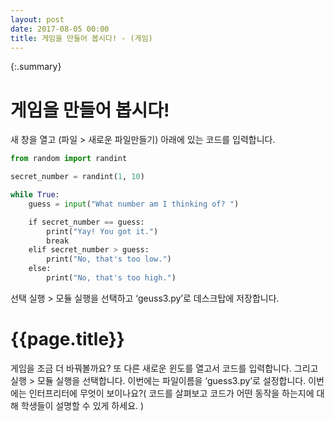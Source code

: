 ```yaml
---
layout: post
date: 2017-08-05 00:00
title: 게임을 만들어 봅시다! - (게임) 
---
```


{:.summary}

<div id="ppt" markdown="1">

# 게임을 만들어 봅시다!

새 창을 열고 (파일 > 새로운 파일만들기) 아래에 있는 코드를 입력합니다.

```python
from random import randint

secret_number = randint(1, 10)

while True:
    guess = input("What number am I thinking of? ")

    if secret_number == guess:
        print("Yay! You got it.")
        break
    elif secret_number > guess:
        print("No, that's too low.")
    else:
        print("No, that's too high.")
```

선택 실행 > 모듈 실행을 선택하고 ‘geuss3.py’로 데스크탑에 저장합니다.

</div>

<div id="desc" markdown="1">

# {{page.title}}

게임을 조금 더 바꿔볼까요? 또 다른 새로운 윈도를 열고서 코드를 입력합니다. 그리고 실행  > 모듈 실행을 선택합니다. 이번에는 파일이름을 ‘guess3.py’로
설정합니다. 이번에는 인터프리터에 무엇이 보이나요?( 코드를 살펴보고 코드가 어떤 동작을 하는지에 대해 학생들이 설명할 수 있게 하세요. )

</div>